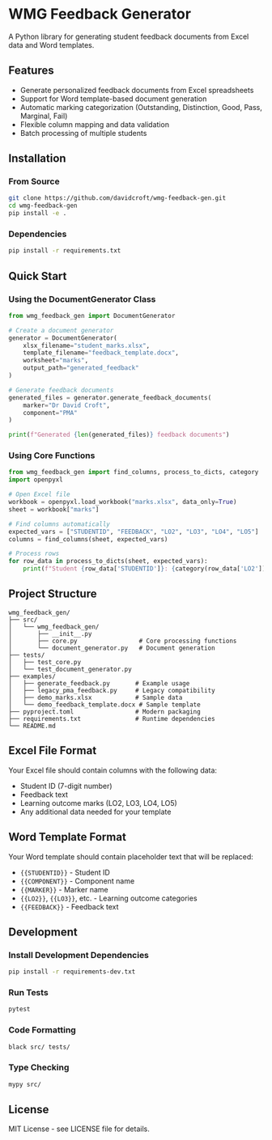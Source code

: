# WMG Feedback Generator

A Python library for generating student feedback documents from Excel data and Word templates.

## Features

- Generate personalized feedback documents from Excel spreadsheets
- Support for Word template-based document generation
- Automatic marking categorization (Outstanding, Distinction, Good, Pass, Marginal, Fail)
- Flexible column mapping and data validation
- Batch processing of multiple students

## Installation

### From Source

```bash
git clone https://github.com/davidcroft/wmg-feedback-gen.git
cd wmg-feedback-gen
pip install -e .
```

### Dependencies

```bash
pip install -r requirements.txt
```

## Quick Start

### Using the DocumentGenerator Class

```python
from wmg_feedback_gen import DocumentGenerator

# Create a document generator
generator = DocumentGenerator(
    xlsx_filename="student_marks.xlsx",
    template_filename="feedback_template.docx",
    worksheet="marks",
    output_path="generated_feedback"
)

# Generate feedback documents
generated_files = generator.generate_feedback_documents(
    marker="Dr David Croft",
    component="PMA"
)

print(f"Generated {len(generated_files)} feedback documents")
```

### Using Core Functions

```python
from wmg_feedback_gen import find_columns, process_to_dicts, category
import openpyxl

# Open Excel file
workbook = openpyxl.load_workbook("marks.xlsx", data_only=True)
sheet = workbook["marks"]

# Find columns automatically
expected_vars = ["STUDENTID", "FEEDBACK", "LO2", "LO3", "LO4", "LO5"]
columns = find_columns(sheet, expected_vars)

# Process rows
for row_data in process_to_dicts(sheet, expected_vars):
    print(f"Student {row_data['STUDENTID']}: {category(row_data['LO2'])}")
```

## Project Structure

```
wmg_feedback_gen/
├── src/
│   └── wmg_feedback_gen/
│       ├── __init__.py
│       ├── core.py                 # Core processing functions
│       └── document_generator.py   # Document generation
├── tests/
│   ├── test_core.py
│   └── test_document_generator.py
├── examples/
│   ├── generate_feedback.py       # Example usage
│   ├── legacy_pma_feedback.py     # Legacy compatibility
│   ├── demo_marks.xlsx            # Sample data
│   └── demo_feedback_template.docx # Sample template
├── pyproject.toml                 # Modern packaging
├── requirements.txt               # Runtime dependencies
└── README.md
```

## Excel File Format

Your Excel file should contain columns with the following data:
- Student ID (7-digit number)
- Feedback text
- Learning outcome marks (LO2, LO3, LO4, LO5)
- Any additional data needed for your template

## Word Template Format

Your Word template should contain placeholder text that will be replaced:
- `{{STUDENTID}}` - Student ID
- `{{COMPONENT}}` - Component name
- `{{MARKER}}` - Marker name
- `{{LO2}}`, `{{LO3}}`, etc. - Learning outcome categories
- `{{FEEDBACK}}` - Feedback text

## Development

### Install Development Dependencies

```bash
pip install -r requirements-dev.txt
```

### Run Tests

```bash
pytest
```

### Code Formatting

```bash
black src/ tests/
```

### Type Checking

```bash
mypy src/
```

## License

MIT License - see LICENSE file for details.
